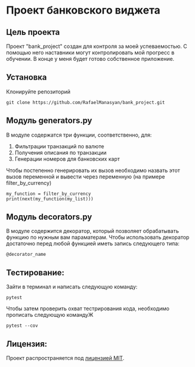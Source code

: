 # Проект банковского виджета
## Цель проекта
Проект "bank_project" создан для контроля за моей успеваемостью.
С помощью него наставники могут контролировать мой прогресс в обучении.
В конце у меня будет готово собственное приложение.
## Установка
Клонируйте репозиторий
```
git clone https://github.com/RafaelManasyan/bank_project.git
```
## Модуль generators.py
В модуле содержатся три функции, соответственно, для:
1. Фильтрации транзакций по валюте
2. Получения описания по транзакции
3. Генерации номеров для банковских карт

Чтобы постепенно генерировать их вызов необходимо назвать этот вызов переменной и вывести через переменную (на примере filter_by_currency)
```
my_function = filter_by_currency
print(next(my_function(my_list)))
```
## Модуль decorators.py
В модуле содержится декоратор, который позволяет обрабатывать функцию по нужным вам параматерам.
Чтобы использовать декоратор достаточно перед любой функцией иметь запись следующего типа:
```
@decorator_name
```
## Тестирование:
Зайти в терминал и написать следующую команду:
```
pytest
```
Чтобы затем проверить охват тестрирования кода, необходимо прописать следующую командуЖ
```
pytest --cov
```
## Лицензия:
Проект распространяется под [лицензией MIT](LICENSE).
